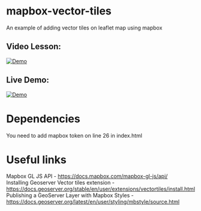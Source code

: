 # mapbox-vector-tiles
An example of adding vector tiles on leaflet map using mapbox  

## Video Lesson: 
[![Demo](https://img.youtube.com/vi/YTUHT1OsAYQ/0.jpg)](https://www.youtube.com/watch?v=YTUHT1OsAYQ&list=PLbozJClxFQYVwDiMJ6GKAT8FoibAD9-q8&index=10) 

## Live Demo: 
[![Demo](https://img.youtube.com/vi/YTUHT1OsAYQ/0.jpg)](http://194.58.104.84/vectorlayers/) 

# Dependencies  
You need to add mapbox token on line 26 in index.html

# Useful links  
Mapbox GL JS API - https://docs.mapbox.com/mapbox-gl-js/api/  
Installing Geoserver Vector tiles extension - https://docs.geoserver.org/stable/en/user/extensions/vectortiles/install.html  
Publishing a GeoServer Layer with Mapbox Styles - https://docs.geoserver.org/latest/en/user/styling/mbstyle/source.html  
